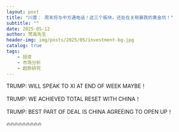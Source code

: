 ```yaml
---
layout: post
title: "川普： 周末将与中方通电话！这三个板块，还处在关税暴跌的黄金坑！"
subtitle: ""
date: 2025-05-12
author: 梵高先生
header-img: img/posts/2025/05/investment-bg.jpg
catalog: true
tags:
    - 投资
    - 市场分析
    - 趋势研究
---
```


TRUMP: WILL SPEAK TO XI AT END OF WEEK MAYBE！

TRUMP: WE ACHIEVED TOTAL RESET WITH CHINA！

TRUMP: BEST PART OF DEAL IS CHINA AGREEING TO OPEN UP！

🔥🔥🔥🔥🔥🔥🔥🔥🔥